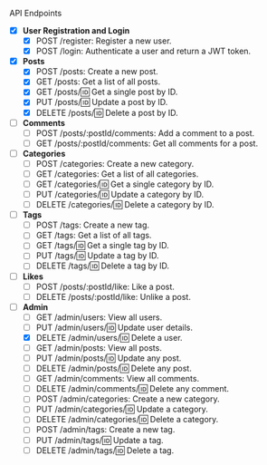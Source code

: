 API Endpoints

- [x] **User Registration and Login**
    - [x] POST /register: Register a new user.
    - [x] POST /login: Authenticate a user and return a JWT token.

- [x] **Posts**
    - [x] POST /posts: Create a new post.
    - [x] GET /posts: Get a list of all posts.
    - [x] GET /posts/:id: Get a single post by ID.
    - [x] PUT /posts/:id: Update a post by ID.
    - [x] DELETE /posts/:id: Delete a post by ID.

- [ ] **Comments**
    - [ ] POST /posts/:postId/comments: Add a comment to a post.
    - [ ] GET /posts/:postId/comments: Get all comments for a post.

- [ ] **Categories**
    - [ ] POST /categories: Create a new category.
    - [ ] GET /categories: Get a list of all categories.
    - [ ] GET /categories/:id: Get a single category by ID.
    - [ ] PUT /categories/:id: Update a category by ID.
    - [ ] DELETE /categories/:id: Delete a category by ID.

- [ ] **Tags**
    - [ ] POST /tags: Create a new tag.
    - [ ] GET /tags: Get a list of all tags.
    - [ ] GET /tags/:id: Get a single tag by ID.
    - [ ] PUT /tags/:id: Update a tag by ID.
    - [ ] DELETE /tags/:id: Delete a tag by ID.

- [ ] **Likes**
    - [ ] POST /posts/:postId/like: Like a post.
    - [ ] DELETE /posts/:postId/like: Unlike a post.

- [ ] **Admin**
    - [ ] GET /admin/users: View all users.
    - [ ] PUT /admin/users/:id: Update user details.
    - [x] DELETE /admin/users/:id: Delete a user.
    - [ ] GET /admin/posts: View all posts.
    - [ ] PUT /admin/posts/:id: Update any post.
    - [ ] DELETE /admin/posts/:id: Delete any post.
    - [ ] GET /admin/comments: View all comments.
    - [ ] DELETE /admin/comments/:id: Delete any comment.
    - [ ] POST /admin/categories: Create a new category.
    - [ ] PUT /admin/categories/:id: Update a category.
    - [ ] DELETE /admin/categories/:id: Delete a category.
    - [ ] POST /admin/tags: Create a new tag.
    - [ ] PUT /admin/tags/:id: Update a tag.
    - [ ] DELETE /admin/tags/:id: Delete a tag.
